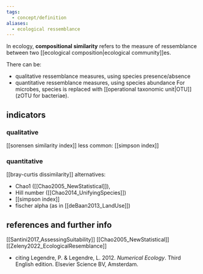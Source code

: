 ```yaml
---
tags:
  - concept/definition
aliases:
  - ecological ressemblance
---
```

In ecology, **compositional similarity** refers to the measure of ressemblance between two [[ecological composition|ecological community]]es.

There can be:
- qualitative ressemblance measures, using species presence/absence
- quantitative ressemblance measures, using species abundance 
For microbes, species is replaced with [[operational taxonomic unit|OTU]] (zOTU for bacteriae).
## indicators
### qualitative
[[sorensen similarity index]]
less common: [[simpson index]]
### quantitative
[[bray-curtis dissimilarity]]
alternatives:
- Chao1 ([[Chao2005_NewStatistical]]),
- Hill number ([[Chao2014_UnifyingSpecies]])
- [[simpson index]]
- fischer alpha (as in [[deBaan2013_LandUse]])

## references and further info
[[Santini2017_AssessingSuitability]]
[[Chao2005_NewStatistical]]
[[Zeleny2022_EcologicalResemblance]]
- citing Legendre, P. & Legendre, L. 2012. _Numerical Ecology_. Third English edition. Elsevier Science BV, Amsterdam.

